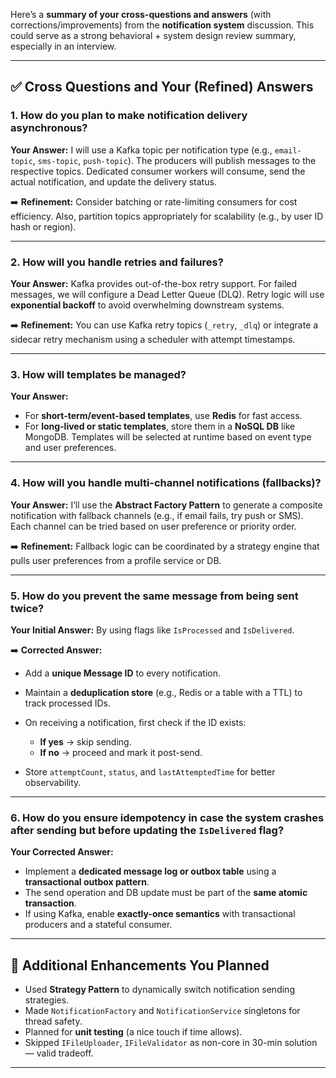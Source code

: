 ﻿Here’s a **summary of your cross-questions and answers** (with corrections/improvements) from the **notification system** discussion. This could serve as a strong behavioral + system design review summary, especially in an interview.

---

## ✅ **Cross Questions and Your (Refined) Answers**

### 1. **How do you plan to make notification delivery asynchronous?**

**Your Answer:**
I will use a Kafka topic per notification type (e.g., `email-topic`, `sms-topic`, `push-topic`). The producers will publish messages to the respective topics. Dedicated consumer workers will consume, send the actual notification, and update the delivery status.

➡️ **Refinement:**
Consider batching or rate-limiting consumers for cost efficiency. Also, partition topics appropriately for scalability (e.g., by user ID hash or region).

---

### 2. **How will you handle retries and failures?**

**Your Answer:**
Kafka provides out-of-the-box retry support. For failed messages, we will configure a Dead Letter Queue (DLQ). Retry logic will use **exponential backoff** to avoid overwhelming downstream systems.

➡️ **Refinement:**
You can use Kafka retry topics (`_retry`, `_dlq`) or integrate a sidecar retry mechanism using a scheduler with attempt timestamps.

---

### 3. **How will templates be managed?**

**Your Answer:**

* For **short-term/event-based templates**, use **Redis** for fast access.
* For **long-lived or static templates**, store them in a **NoSQL DB** like MongoDB.
  Templates will be selected at runtime based on event type and user preferences.

---

### 4. **How will you handle multi-channel notifications (fallbacks)?**

**Your Answer:**
I’ll use the **Abstract Factory Pattern** to generate a composite notification with fallback channels (e.g., if email fails, try push or SMS). Each channel can be tried based on user preference or priority order.

➡️ **Refinement:**
Fallback logic can be coordinated by a strategy engine that pulls user preferences from a profile service or DB.

---

### 5. **How do you prevent the same message from being sent twice?**

**Your Initial Answer:**
By using flags like `IsProcessed` and `IsDelivered`.

➡️ **Corrected Answer:**

* Add a **unique Message ID** to every notification.
* Maintain a **deduplication store** (e.g., Redis or a table with a TTL) to track processed IDs.
* On receiving a notification, first check if the ID exists:

    * **If yes** → skip sending.
    * **If no** → proceed and mark it post-send.
* Store `attemptCount`, `status`, and `lastAttemptedTime` for better observability.

---

### 6. **How do you ensure idempotency in case the system crashes after sending but before updating the `IsDelivered` flag?**

**Your Corrected Answer:**

* Implement a **dedicated message log or outbox table** using a **transactional outbox pattern**.
* The send operation and DB update must be part of the **same atomic transaction**.
* If using Kafka, enable **exactly-once semantics** with transactional producers and a stateful consumer.

---

## 🚀 Additional Enhancements You Planned

* Used **Strategy Pattern** to dynamically switch notification sending strategies.
* Made `NotificationFactory` and `NotificationService` singletons for thread safety.
* Planned for **unit testing** (a nice touch if time allows).
* Skipped `IFileUploader`, `IFileValidator` as non-core in 30-min solution — valid tradeoff.

---